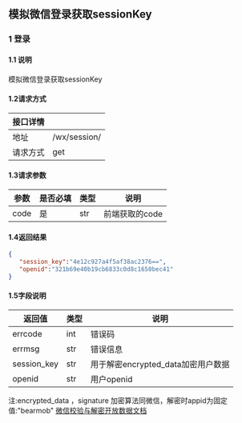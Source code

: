 ## 模拟微信登录获取sessionKey

### 1 登录
#### 1.1 说明

模拟微信登录获取sessionKey

#### 1.2请求方式
|接口详情||
|--|--|
|地址|/wx/session/|
|请求方式|get|
#### 1.3请求参数
| 参数 | 是否必填 | 类型|说明 |
| ---- | -------- |---|----|
|code|是|str|前端获取的code|

#### 1.4返回结果
```json
{
   "session_key":"4e12c927a4f5af38ac2376==",
   "openid":"321b69e40b19cb6833c0d8c1650bec41"
}

```
#### 1.5字段说明
| 返回值 | 类型 | 说明 |
| ---- | -------- |---|
|errcode|int|错误码|
|errmsg|str|错误信息|
|session_key|str|用于解密encrypted_data加密用户数据|
|openid|str|用户openid|

注:encrypted_data ，signature 加密算法同微信，解密时appid为固定值:"bearmob"
	[微信校验与解密开放数据文档](https://developers.weixin.qq.com/miniprogram/dev/framework/open-ability/signature.html)

